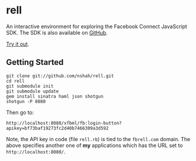 rell
====

An interactive environment for exploring the Facebook Connect JavaScript SDK.
The SDK is also available on [GitHub](http://github.com/facebook/connect-js).

[Try it out](http://fbrell.com/xfbml/fb:login-button).

Getting Started
---------------

    git clone git://github.com/nshah/rell.git
    cd rell
    git submodule init
    git submodule update
    gem install sinatra haml json shotgun
    shotgun -P 8080

Then go to:

    http://localhost:8080/xfbml/fb:login-button?apikey=bf73baf19273fc2d40b7466309a3d592

Note, the API key in code (file `rell.rb`) is tied to the `fbrell.com` domain.
The above specifies another one of **my** applications which has the URL set to
`http://localhost:8080/`.
